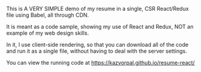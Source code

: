 This is A VERY SIMPLE demo of my resume in a single, CSR React/Redux file using Babel, all through CDN. 

It is meant as a code sample, showing my use of React and Redux, NOT an example of my web design skills.

In it, I use client-side rendering, so that you can download all of the code and run it as a single file, without having to deal with the server settings.

You can view the running code at https://kazvorpal.github.io/resume-react/
